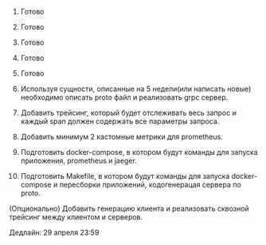 1. Готово
2. Готово 
3. Готово 
4. Готово 
5. Готово 

1. Используя сущности, описанные на 5 недели(или написать новые) необходимо описать proto файл и реализовать grpc сервер.
2. Добавить трейсинг, который будет отслеживать весь запрос и каждый span должен содержать все параметры запроса.
3. Добавить минимум 2 кастомные метрики для prometheus. 
4. Подготовить docker-compose, в котором будут команды для запуска приложения, prometheus и jaeger.
5. Подготовить Makefile, в котором будут команды для запуска docker-compose и пересборки приложений, кодогенерацая сервера по proto.

(Опционально) Добавить генерацию клиента и реализовать сквозной трейсинг между клиентом и серверов.

Дедлайн: 29 апреля 23:59
